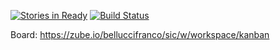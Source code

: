 [![Stories in Ready](https://badge.waffle.io/belluccifranco/sic.png?label=ready&title=Ready)](https://waffle.io/belluccifranco/sic?utm_source=badge)
[![Build Status](https://travis-ci.org/belluccifranco/sic.svg?branch=master)](https://travis-ci.org/belluccifranco/sic)

Board: https://zube.io/belluccifranco/sic/w/workspace/kanban
